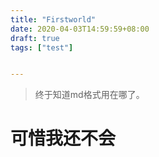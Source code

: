 ```yaml
---
title: "Firstworld"
date: 2020-04-03T14:59:59+08:00
draft: true
tags: ["test"]


---
```

> 终于知道md格式用在哪了。
# 可惜我还不会
